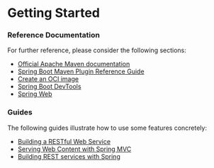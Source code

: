 # Getting Started

### Reference Documentation
For further reference, please consider the following sections:

* [Official Apache Maven documentation](https://maven.apache.org/guides/index.html)
* [Spring Boot Maven Plugin Reference Guide](https://docs.spring.io/spring-boot/docs/2.7.4-SNAPSHOT/maven-plugin/reference/html/)
* [Create an OCI image](https://docs.spring.io/spring-boot/docs/2.7.4-SNAPSHOT/maven-plugin/reference/html/#build-image)
* [Spring Boot DevTools](https://docs.spring.io/spring-boot/docs/2.7.4-SNAPSHOT/reference/htmlsingle/#using.devtools)
* [Spring Web](https://docs.spring.io/spring-boot/docs/2.7.4-SNAPSHOT/reference/htmlsingle/#web)

### Guides
The following guides illustrate how to use some features concretely:

* [Building a RESTful Web Service](https://spring.io/guides/gs/rest-service/)
* [Serving Web Content with Spring MVC](https://spring.io/guides/gs/serving-web-content/)
* [Building REST services with Spring](https://spring.io/guides/tutorials/rest/)

